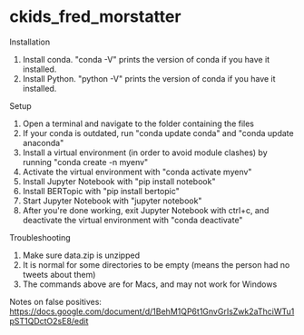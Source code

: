 # ckids_fred_morstatter
Installation
1. Install conda.  "conda -V" prints the version of conda if you have it installed.
2. Install Python.  "python -V" prints the version of conda if you have it installed.

Setup
1. Open a terminal and navigate to the folder containing the files
2. If your conda is outdated, run "conda update conda" and "conda update anaconda"
3. Install a virtual environment (in order to avoid module clashes) by running "conda create -n myenv"
4. Activate the virtual environment with "conda activate myenv"
5. Install Jupyter Notebook with "pip install notebook"
6. Install BERTopic with "pip install bertopic"
7. Start Jupyter Notebook with "jupyter notebook"
8. After you're done working, exit Jupyter Notebook with ctrl+c, and deactivate the virtual environment with "conda deactivate"

Troubleshooting
1. Make sure data.zip is unzipped
2. It is normal for some directories to be empty (means the person had no tweets about them)
3. The commands above are for Macs, and may not work for Windows

Notes on false positives:
https://docs.google.com/document/d/1BehM1QP6t1GnvGrIsZwk2aThciWTu1pST1QDctO2sE8/edit
